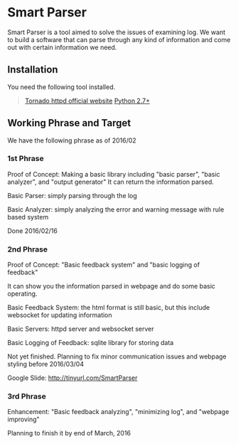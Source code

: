 # Smart Parser

Smart Parser is a tool aimed to solve the issues of examining log. We want to build a software that can parse through any kind of information and come out with certain information we need.

## Installation

You need the following tool installed.
> [Tornado httpd official website](http://www.tornadoweb.org/en/stable/)
> [Python 2.7+](https://www.python.org/download/releases/2.7/)

## Working Phrase and Target

We have the following phrase as of 2016/02

### 1st Phrase
Proof of Concept: Making a basic library including "basic parser", "basic analyzer", and "output generator"
It can return the information parsed.

Basic Parser: simply parsing through the log

Basic Analyzer: simply analyzing the error and warning message with rule based system

Done 2016/02/16

### 2nd Phrase
Proof of Concept: "Basic feedback system" and "basic logging of feedback"

It can show you the information parsed in webpage and do some basic operating.

Basic Feedback System: the html format is still basic, but this include websocket for updating information

Basic Servers: httpd server and websocket server

Basic Logging of Feedback: sqlite library for storing data

Not yet finished. Planning to fix minor communication issues and webpage styling before 2016/03/04

Google Slide: http://tinyurl.com/SmartParser

### 3rd Phrase
Enhancement: "Basic feedback analyzing", "minimizing log", and "webpage improving"

Planning to finish it by end of March, 2016


